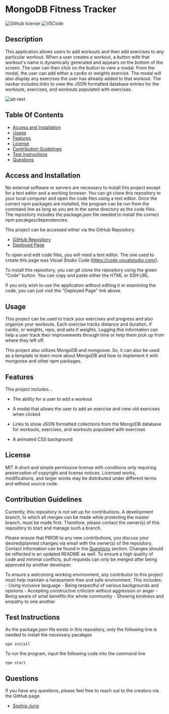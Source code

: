 # MongoDB Fitness Tracker
![Github license](https://img.shields.io/badge/License-MIT-green.svg) ![VSCode](https://img.shields.io/badge/Made%20w-VSCode-0A0E77.svg)

## Description
This application allows users to add workouts and then add exercises to any particular workout. When a user creates a workout, a button with that workout's name is dynamically generated and appears on the bottom of the screen. The user can then click on the button to view a modal. From the modal, the user can add either a cardio or weights exercise. The modal will also display any exercises the user has already added to that workout. The navbar includes links to view the JSON formatted database entries for the workouts, exercises, and workouts populated with exercises. 

![alt-text](./assets/demo.gif)

## Table Of Contents
- [Access and Installation](#Access-and-Installation)
- [Usage](#Usage)
- [Features](#Features)
- [License](#License)
- [Contribution Guidelines](#Contribution-Guidelines)
- [Test Instructions](#Test-Instructions)
- [Questions](#Questions)

## Access and Installation

No external software or servers are necessary to install this project except for a text editor and a working browser. You can git clone this repository to your local computer and open the code files using a text editor. Once the correct npm packages are installed, the program can be run from the command line as long as you are in the same directory as the code files. The repository includes the package.json file needed to install the correct npm pacakges/dependencies. 

This project can be accessed either via the GitHub Repository.

- [GitHub Repository](https://github.com/sophia2798/mongo_fitness_planner)
- [Deployed Page](https://rocky-garden-93112.herokuapp.com/)

To open and edit code files, you will need a text editor. The one used to create this page was Visual Studio Code (https://code.visualstudio.com/).

To install this repository, you can git clone the repository using the green "Code" button. You can copy and paste either the HTML or SSH URL.

If you only wish to use the application without editing it or examining the code, you can just visit the "Deployed Page" link above.

## Usage
This project can be used to track your exercises and progress and also organize your workouts. Each exercise tracks distance and duration, if cardio, or weights, reps, and sets if weights. Logging this information can help a user track their improvements through time or help them pick up from where they left off. 

This project also utilizes MongoDB and mongoose. So, it can also be used as a template to learn more about MongoDB and how to implement it with mongoose and other npm packages.

## Features
This project includes...

- The ability for a user to add a workout

- A modal that allows the user to add an exercise and view old exercises when clicked

- Links to show JSON formatted collections from the MongoDB database for workouts, exercises, and workouts populated with exercises

- A animated CSS background

## License
MIT
A short and simple permissive license with conditions only requiring preservation of copyright and license notices. Licensed works, modifications, and larger works may be distributed under different terms and without source code.

## Contribution Guidelines
Currently, this repository is not set up for contributions. A development branch, to which all merges can be made while protecting the master branch, must be made first. Therefore, please contact the owner(s) of this repository to start and manage such a branch.

Please ensure that PRIOR to any new contributions, you discuss your desired/planned changes via email with the owner(s) of the repository. Contact information can be found in the [Questions](#Questions) section. Changes should be reflected in an updated README as well. To ensure a high quality of code and minimal conflicts, pull requests can only be merged after being approved by another developer. 

To ensure a welcoming working environment, any contributor to this project must help maintain a harassment-free and safe environment. This includes:
    - Using inclusive language
    - Being respectful of various backgrounds and opinions
    - Accepting constructive criticism without aggression or anger
    - Being aware of what benefits the whole community
    - Showing kindness and empathy to one another

## Test Instructions
As the package.json file exists in this repository, only the following line is needed to install the necessary pacakges

    npm install

To run the program, input the following code into the command line

    npm start

## Questions
If you have any questions, please feel free to reach out to the creators via the GitHub page.

- [Sophia Jung](https://github.com/sophia2798) 